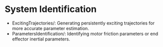# System Identification

 - ExcitingTrajectories/: Generating persistently exciting trajectories for more accurate parameter estimation.
 - ParametersIdentification/: Identifying motor friction parameters or end effector inertial parameters.